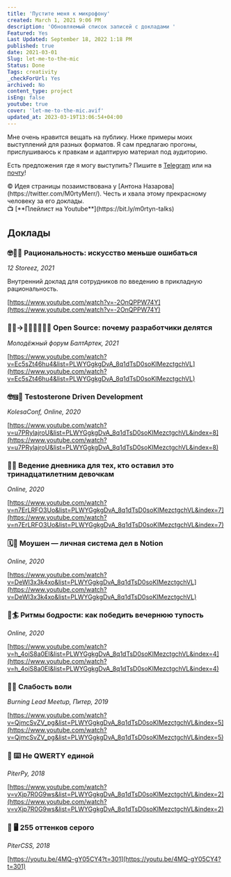 ```yaml
---
title: 'Пустите меня к микрофону'
created: March 1, 2021 9:06 PM
description: 'Обновляемый список записей с докладами '
Featured: Yes
Last Updated: September 18, 2022 1:18 PM
published: true
date: 2021-03-01
Slug: let-me-to-the-mic
Status: Done
Tags: creativity
_checkForUrl: Yes
archived: No
content_type: project
isEng: false
youtube: true
cover: 'let-me-to-the-mic.avif'
updated_at: 2023-03-19T13:06:54+04:00
---
```


Мне очень нравится вещать на публику. Ниже примеры моих выступлений для разных форматов. Я сам предлагаю прогоны, прислушиваюсь к правкам и адаптирую материал под аудиторию.

Есть предложения где я могу выступить? Пишите в [Telegram](https://t.me/m0rtyn) или на [почту](mailto:mrtnsn.dev@gmail.com)!

<aside>
©️ Идея страницы позаимствована у [Антона Назарова](https://twitter.com/M0rtyMerr/). Честь и хвала этому прекрасному человеку за его доклады.
</aside>

<aside>
📺 [**Плейлист на Youtube**](https://bit.ly/m0rtyn-talks)
</aside>

## Доклады

### 🤓🧠🐵 Рациональность: искусство меньше ошибаться

*12 Storeez, 2021*

Внутренний доклад для сотрудников по введению в прикладную рациональность.

[https://www.youtube.com/watch?v=-2OnQPPW74Y](https://www.youtube.com/watch?v=-2OnQPPW74Y)

### 🧑‍💻→🧑‍💻🧑‍💻🧑‍💻 Open Source: почему разработчики делятся

*Молодёжный форум БалтАртек, 2021*

[https://www.youtube.com/watch?v=Ec5sZt46hu4&list=PLWYGgkgDvA_8q1dTsD0soKIMezctgchVL](https://www.youtube.com/watch?v=Ec5sZt46hu4&list=PLWYGgkgDvA_8q1dTsD0soKIMezctgchVL)

### 🤓🆚🤤 Testosterone Driven Development

*KolesaConf, Online, 2020*

[https://www.youtube.com/watch?v=u7PRylajroU&list=PLWYGgkgDvA_8q1dTsD0soKIMezctgchVL&index=8](https://www.youtube.com/watch?v=u7PRylajroU&list=PLWYGgkgDvA_8q1dTsD0soKIMezctgchVL&index=8)

### 👧📝 Ведение дневника для тех, кто оставил это тринадцатилетним девочкам

*Online, 2020*

[https://www.youtube.com/watch?v=n7ErLRFO3Uo&list=PLWYGgkgDvA_8q1dTsD0soKIMezctgchVL&index=7](https://www.youtube.com/watch?v=n7ErLRFO3Uo&list=PLWYGgkgDvA_8q1dTsD0soKIMezctgchVL&index=7)

### 🗓🏃 Моушен — личная система дел в Notion

*Online, 2020*

[https://www.youtube.com/watch?v=DeWI3x3k4xo&list=PLWYGgkgDvA_8q1dTsD0soKIMezctgchVL](https://www.youtube.com/watch?v=DeWI3x3k4xo&list=PLWYGgkgDvA_8q1dTsD0soKIMezctgchVL)

### 🌊🏄 Ритмы бодрости: как победить вечернюю тупость

*Online, 2020*

[https://www.youtube.com/watch?v=h_4oiS8a0EI&list=PLWYGgkgDvA_8q1dTsD0soKIMezctgchVL&index=4](https://www.youtube.com/watch?v=h_4oiS8a0EI&list=PLWYGgkgDvA_8q1dTsD0soKIMezctgchVL&index=4)

### 🧠🔋 Слабость воли

*Burning Lead Meetup, Питер, 2019*

[https://www.youtube.com/watch?v=QjmcSvZV_pg&list=PLWYGgkgDvA_8q1dTsD0soKIMezctgchVL&index=5](https://www.youtube.com/watch?v=QjmcSvZV_pg&list=PLWYGgkgDvA_8q1dTsD0soKIMezctgchVL&index=5)

### 🧪 ⌨️ Не QWERTY единой

*PiterPy, 2018*

[https://www.youtube.com/watch?v=vXjp7R0G9ws&list=PLWYGgkgDvA_8q1dTsD0soKIMezctgchVL&index=2](https://www.youtube.com/watch?v=vXjp7R0G9ws&list=PLWYGgkgDvA_8q1dTsD0soKIMezctgchVL&index=2)

### 🎨 🖥 255 оттенков серого

*PiterCSS, 2018*

[https://youtu.be/4MQ-gY05CY4?t=301](https://youtu.be/4MQ-gY05CY4?t=301)